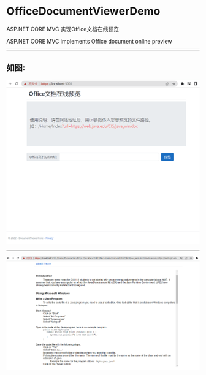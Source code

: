 # OfficeDocumentViewerDemo

ASP.NET CORE MVC 实现Office文档在线预览

ASP.NET CORE MVC implements Office document online preview

-----------------

## 如图:

![index](https://raw.githubusercontent.com/WuLex/UsefulPicture/main/officedocumentviewer/index.png)

----------------------------------

![preview](https://raw.githubusercontent.com/WuLex/UsefulPicture/main/officedocumentviewer/preview.png)

